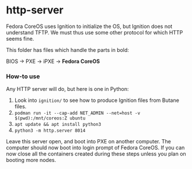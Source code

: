 # http-server

Fedora CoreOS uses Ignition to initialize the OS, but Ignition does not understand TFTP. We must thus use some other protocol for which HTTP seems fine.

This folder has files which handle the parts in bold:

BIOS -> PXE -> iPXE -> **Fedora CoreOS**

### How-to use

Any HTTP server will do, but here is one in Python:

1. Look into `ignition/` to see how to produce Ignition files from Butane files.
2. `podman run -it --cap-add NET_ADMIN --net=host -v $(pwd):/mnt/coreos:Z ubuntu`
3. `apt update && apt install python3`
4. `python3 -m http.server 8014`

Leave this server open, and boot into PXE on another computer. The computer should now boot into login prompt of Fedora CoreOS. If you can now close all the containers created during these steps unless you plan on booting more nodes.